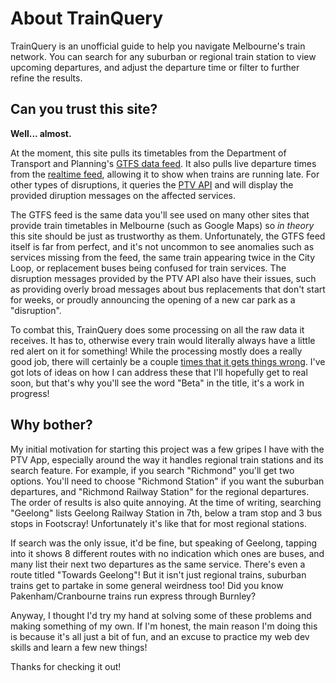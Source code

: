 # About TrainQuery

TrainQuery is an unofficial guide to help you navigate Melbourne's train network. You can search for any suburban or regional train station to view upcoming departures, and adjust the departure time or filter to further refine the results.

## Can you trust this site?

**Well... almost.**

At the moment, this site pulls its timetables from the Department of Transport and Planning's [GTFS data feed](https://discover.data.vic.gov.au/dataset/timetable-and-geographic-information-gtfs). It also pulls live departure times from the [realtime feed](https://discover.data.vic.gov.au/dataset/gtfsr-metro-trains-vehicle-positions), allowing it to show when trains are running late. For other types of disruptions, it queries the [PTV API](https://www.ptv.vic.gov.au/footer/data-and-reporting/datasets/ptv-timetable-api/) and will display the provided diruption messages on the affected services.

The GTFS feed is the same data you'll see used on many other sites that provide train timetables in Melbourne (such as Google Maps) so _in theory_ this site should be just as trustworthy as them. Unfortunately, the GTFS feed itself is far from perfect, and it's not uncommon to see anomalies such as services missing from the feed, the same train appearing twice in the City Loop, or replacement buses being confused for train services. The disruption messages provided by the PTV API also have their issues, such as providing overly broad messages about bus replacements that don't start for weeks, or proudly announcing the opening of a new car park as a "disruption".

To combat this, TrainQuery does some processing on all the raw data it receives. It has to, otherwise every train would literally always have a little red alert on it for something! While the processing mostly does a really good job, there will certainly be a couple [times that it gets things wrong](https://github.com/schel-d/trainquery-static/blob/master/KNOWN-ISSUES.md). I've got lots of ideas on how I can address these that I'll hopefully get to real soon, but that's why you'll see the word "Beta" in the title, it's a work in progress!

## Why bother?

My initial motivation for starting this project was a few gripes I have with the PTV App, especially around the way it handles regional train stations and its search feature. For example, if you search "Richmond" you'll get two options. You'll need to choose "Richmond Station" if you want the suburban departures, and "Richmond Railway Station" for the regional departures. The order of results is also quite annoying. At the time of writing, searching "Geelong" lists Geelong Railway Station in 7th, below a tram stop and 3 bus stops in Footscray! Unfortunately it's like that for most regional stations.

If search was the only issue, it'd be fine, but speaking of Geelong, tapping into it shows 8 different routes with no indication which ones are buses, and many list their next two departures as the same service. There's even a route titled "Towards Geelong"! But it isn't just regional trains, suburban trains get to partake in some general weirdness too! Did you know Pakenham/Cranbourne trains run express through Burnley?

Anyway, I thought I'd try my hand at solving some of these problems and making something of my own. If I'm honest, the main reason I'm doing this is because it's all just a bit of fun, and an excuse to practice my web dev skills and learn a few new things!

Thanks for checking it out!
